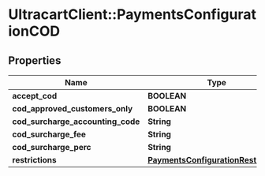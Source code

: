 # UltracartClient::PaymentsConfigurationCOD

## Properties
Name | Type | Description | Notes
------------ | ------------- | ------------- | -------------
**accept_cod** | **BOOLEAN** |  | [optional] 
**cod_approved_customers_only** | **BOOLEAN** |  | [optional] 
**cod_surcharge_accounting_code** | **String** |  | [optional] 
**cod_surcharge_fee** | **String** |  | [optional] 
**cod_surcharge_perc** | **String** |  | [optional] 
**restrictions** | [**PaymentsConfigurationRestrictions**](PaymentsConfigurationRestrictions.md) |  | [optional] 


